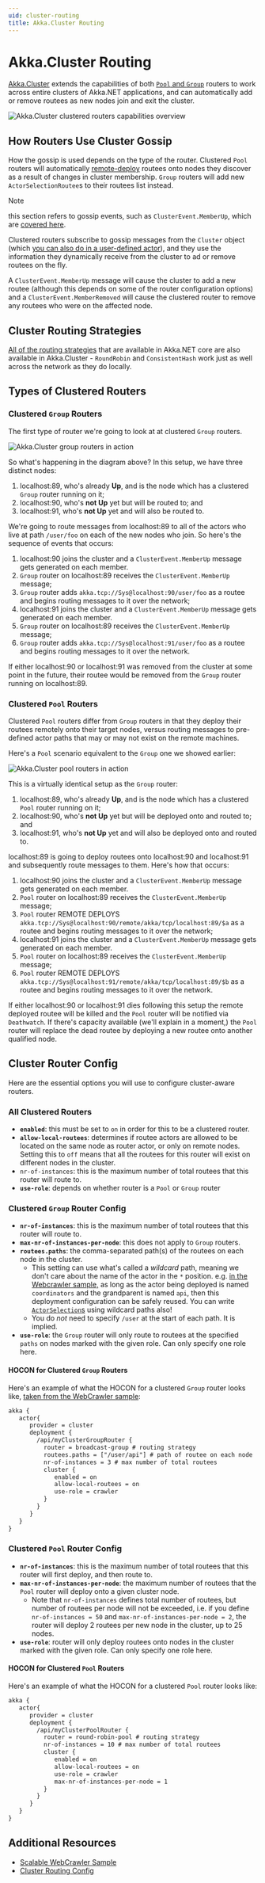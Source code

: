 ```yaml
---
uid: cluster-routing
title: Akka.Cluster Routing
---
```

# Akka.Cluster Routing
[Akka.Cluster](cluster-overview.md) extends the capabilities of both [`Pool` and `Group`](xref:routers#pools-vs-groups) routers to work across entire clusters of Akka.NET applications, and can automatically add or remove routees as new nodes join and exit the cluster.

![Akka.Cluster clustered routers capabilities overview](/images/cluster-routers.png)

## How Routers Use Cluster Gossip
How the gossip is used depends on the type of the router. Clustered `Pool` routers will automatically [remote-deploy](../remoting/deployment.md) routees onto nodes they discover as a result of changes in cluster membership. `Group` routers will add new `ActorSelectionRoutee`s to their routees list instead.

> [!NOTE]
> this section refers to gossip events, such as `ClusterEvent.MemberUp`, which are [covered here](cluster-extension.md#cluster-gossip-event-types).

Clustered routers subscribe to gossip messages from the `Cluster` object (which [you can also do in a user-defined actor](xref:cluster-extension#subscribing-and-unsubscribing-from-cluster-gossip)), and they use the information they dynamically receive from the cluster to ad or remove routees on the fly.

A `ClusterEvent.MemberUp` message will cause the cluster to add a new routee (although this depends on some of the router configuration options) and a `ClusterEvent.MemberRemoved` will cause the clustered router to remove any routees who were on the affected node.

## Cluster Routing Strategies
[All of the routing strategies](xref:routers#routing-strategies) that are available in Akka.NET core are also available in Akka.Cluster - `RoundRobin` and `ConsistentHash` work just as well across the network as they do locally.

## Types of Clustered Routers
### Clustered `Group` Routers
The first type of router we're going to look at at clustered `Group` routers.

![Akka.Cluster group routers in action](/images/akka-cluster-routers.png)

So what's happening in the diagram above? In this setup, we have three distinct nodes:

1. localhost:89, who's already **Up**, and is the node which has a clustered `Group` router running on it;
2. localhost:90, who's **not Up** yet but will be routed to; and
3. localhost:91, who's **not Up** yet and will also be routed to.

We're going to route messages from localhost:89 to all of the actors who live at path `/user/foo` on each of the new nodes who join. So here's the sequence of events that occurs:

1. localhost:90 joins the cluster and a `ClusterEvent.MemberUp` message gets generated on each member.
2. `Group` router on localhost:89 receives the `ClusterEvent.MemberUp` message;
3. `Group` router adds `akka.tcp://Sys@localhost:90/user/foo` as a routee and begins routing messages to it over the network;
4. localhost:91 joins the cluster and a `ClusterEvent.MemberUp` message gets generated on each member.
5. `Group` router on localhost:89 receives the `ClusterEvent.MemberUp` message;
6. `Group` router adds `akka.tcp://Sys@localhost:91/user/foo` as a routee and begins routing messages to it over the network.

If either localhost:90 or localhost:91 was removed from the cluster at some point in the future, their routee would be removed from the `Group` router running on localhost:89.

### Clustered `Pool` Routers
Clustered `Pool` routers differ from `Group` routers in that they deploy their routees remotely onto their target nodes, versus routing messages to pre-defined actor paths that may or may not exist on the remote machines.

Here's a `Pool` scenario equivalent to the `Group` one we showed earlier:

![Akka.Cluster pool routers in action](/images/akka-cluster-pool-routers.png)

This is a virtually identical setup as the `Group` router:

1. localhost:89, who's already **Up**, and is the node which has a clustered `Pool` router running on it;
2. localhost:90, who's **not Up** yet but will be deployed onto and routed to; and
3. localhost:91, who's **not Up** yet and will also be deployed onto and routed to.

localhost:89 is going to deploy routees onto localhost:90 and localhost:91 and subsequently route messages to them. Here's how that occurs:

1. localhost:90 joins the cluster and a `ClusterEvent.MemberUp` message gets generated on each member.
2. `Pool` router on localhost:89 receives the `ClusterEvent.MemberUp` message;
3. `Pool` router REMOTE DEPLOYS `akka.tcp://Sys@localhost:90/remote/akka/tcp/localhost:89/$a` as a routee and begins routing messages to it over the network;
4. localhost:91 joins the cluster and a `ClusterEvent.MemberUp` message gets generated on each member.
5. `Pool` router on localhost:89 receives the `ClusterEvent.MemberUp` message;
6. `Pool` router REMOTE DEPLOYS `akka.tcp://Sys@localhost:91/remote/akka/tcp/localhost:89/$b` as a routee and begins routing messages to it over the network.

If either localhost:90 or localhost:91 dies following this setup the remote deployed routee will be killed and the `Pool` router will be notified via `Deathwatch`. If there's capacity available (we'll explain in a moment,) the `Pool` router will replace the dead routee by deploying a new routee onto another qualified node.

## Cluster Router Config
Here are the essential options you will use to configure cluster-aware routers.

### All Clustered Routers
- **`enabled`**: this must be set to `on` in order for this to be a clustered router.
- **`allow-local-routees`**: determines if routee actors are allowed to be located on the same node as router actor, or only on remote nodes. Setting this to `off` means that all the routees for this router will exist on different nodes in the cluster.
- `nr-of-instances`: this is the maximum number of total routees that this router will route to.
- **`use-role`**: depends on whether router is a `Pool` or `Group` router

### Clustered `Group` Router Config
- **`nr-of-instances`**: this is the maximum number of total routees that this router will route to.
- **`max-nr-of-instances-per-node`**: this does not apply to `Group` routers.
- **`routees.paths`**: the comma-separated path(s) of the routees on each node in the cluster.
    + This setting can use what's called a *wildcard* path, meaning we don't care about the name of the actor in the `*` position. e.g. [in the Webcrawler sample,](https://github.com/petabridge/akkadotnet-code-samples/blob/master/Cluster.WebCrawler/src/WebCrawler.Service/App.config#L38) as long as the actor being deployed is named `coordinators` and the grandparent is named `api`, then this deployment configuration can be safely reused. You can write [`ActorSelection`s](/concepts/addressing.md#summary-actorof-vs-actorselection-) using wildcard paths also!
    + You do *not* need to specify `/user` at the start of each path. It is implied.
- **`use-role`**: the `Group` router will only route to routees at the specified `paths` on nodes marked with the given role. Can only specify one role here.

#### HOCON for Clustered `Group` Routers
Here's an example of what the HOCON for a clustered `Group` router looks like, [taken from the WebCrawler sample](https://github.com/petabridge/akkadotnet-code-samples/tree/master/Cluster.WebCrawler):

```xml
akka {
   actor{
      provider = cluster
      deployment {
        /api/myClusterGroupRouter {
          router = broadcast-group # routing strategy
          routees.paths = ["/user/api"] # path of routee on each node
          nr-of-instances = 3 # max number of total routees
          cluster {
             enabled = on
             allow-local-routees = on
             use-role = crawler
          }
        }
      }
   }
}
```

### Clustered `Pool` Router Config
- **`nr-of-instances`**: this is the maximum number of total routees that this router will first deploy, and then route to.
- **`max-nr-of-instances-per-node`**: the maximum number of routees that the `Pool` router will deploy onto a given cluster node.
    - Note that `nr-of-instances` defines total number of routees, but number of routees per node will not be exceeded, i.e. if you define `nr-of-instances = 50` and `max-nr-of-instances-per-node = 2`, the router will deploy 2 routees per new node in the cluster, up to 25 nodes.
- **`use-role`**: router will only deploy routees onto nodes in the cluster marked with the given role. Can only specify one role here.

#### HOCON for Clustered `Pool` Routers
Here's an example of what the HOCON for a clustered `Pool` router looks like:

```xml
akka {
   actor{
      provider = cluster
      deployment {
        /api/myClusterPoolRouter {
          router = round-robin-pool # routing strategy
          nr-of-instances = 10 # max number of total routees
          cluster {
             enabled = on
             allow-local-routees = on
             use-role = crawler
             max-nr-of-instances-per-node = 1
          }
        }
      }
   }
}
```

## Additional Resources
- [Scalable WebCrawler Sample](https://github.com/petabridge/akkadotnet-code-samples/tree/master/Cluster.WebCrawler)
- [Cluster Routing Config](https://github.com/akkadotnet/akka.net/blob/dev/src/core/Akka.Cluster/Routing/ClusterRoutingConfig.cs)
